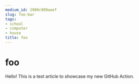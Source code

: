 ```yaml
---
medium_id: 2980c909aeef
slug: foo-bar
tags:
- school
- computer
- house
title: foo
---
```


# foo
Hello! This is a test article to showcase my new GitHub Action.